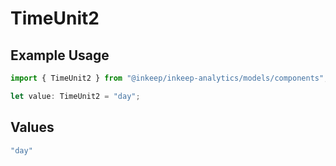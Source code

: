 # TimeUnit2

## Example Usage

```typescript
import { TimeUnit2 } from "@inkeep/inkeep-analytics/models/components";

let value: TimeUnit2 = "day";
```

## Values

```typescript
"day"
```